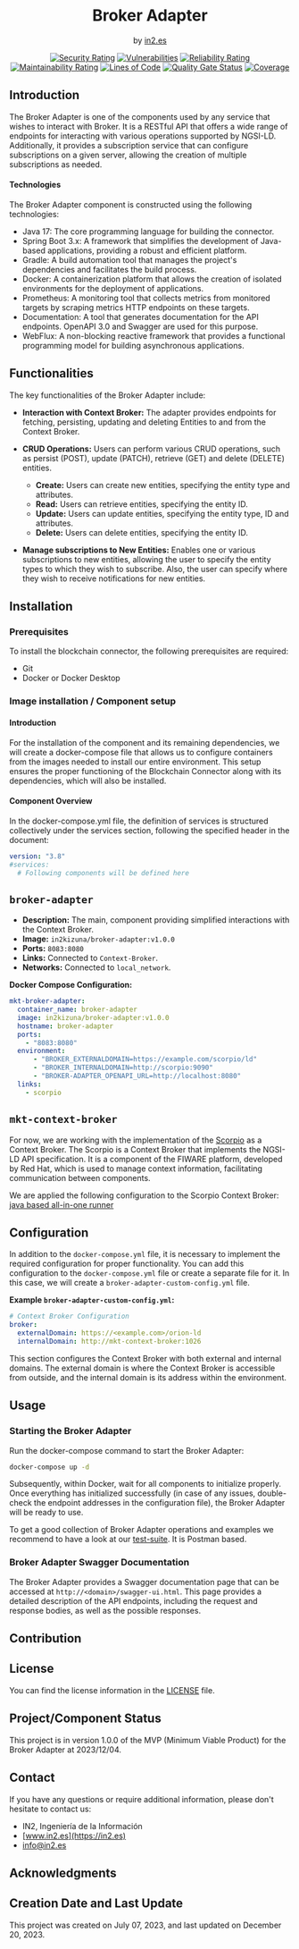 <div style="text-align: center;">

<h1>Broker Adapter</h1>
<span>by </span><a href="https://in2.es">in2.es</a>
<p><p>

[![Security Rating](https://sonarcloud.io/api/project_badges/measure?project=in2workspace_broker-adapter&metric=security_rating)](https://sonarcloud.io/dashboard?id=in2workspace_broker-adapter)
[![Vulnerabilities](https://sonarcloud.io/api/project_badges/measure?project=in2workspace_broker-adapter&metric=vulnerabilities)](https://sonarcloud.io/dashboard?id=in2workspace_broker-adapter)
[![Reliability Rating](https://sonarcloud.io/api/project_badges/measure?project=in2workspace_broker-adapter&metric=reliability_rating)](https://sonarcloud.io/dashboard?id=in2workspace_broker-adapter)
[![Maintainability Rating](https://sonarcloud.io/api/project_badges/measure?project=in2workspace_broker-adapter&metric=sqale_rating)](https://sonarcloud.io/dashboard?id=in2workspace_broker-adapter)
[![Lines of Code](https://sonarcloud.io/api/project_badges/measure?project=in2workspace_broker-adapter&metric=ncloc)](https://sonarcloud.io/dashboard?id=in2workspace_broker-adapter)
[![Quality Gate Status](https://sonarcloud.io/api/project_badges/measure?project=in2workspace_broker-adapter&metric=alert_status)](https://sonarcloud.io/dashboard?id=in2workspace_broker-adapter)
[![Coverage](https://sonarcloud.io/api/project_badges/measure?project=in2workspace_broker-adapter&metric=coverage)](https://sonarcloud.io/summary/new_code?id=in2workspace_broker-adapter)

</div>

## Introduction
The Broker Adapter is one of the components used by any service that wishes to interact with Broker. It is a RESTful API that offers a wide range of endpoints for interacting with various operations supported by NGSI-LD. Additionally, it provides a subscription service that can configure subscriptions on a given server, allowing the creation of multiple subscriptions as needed.

#### Technologies
The Broker Adapter component is constructed using the following technologies:

- Java 17: The core programming language for building the connector.
- Spring Boot 3.x: A framework that simplifies the development of Java-based applications, providing a robust and efficient platform.
- Gradle: A build automation tool that manages the project's dependencies and facilitates the build process.
- Docker: A containerization platform that allows the creation of isolated environments for the deployment of applications.
- Prometheus: A monitoring tool that collects metrics from monitored targets by scraping metrics HTTP endpoints on these targets.
- Documentation: A tool that generates documentation for the API endpoints. OpenAPI 3.0 and Swagger are used for this purpose.
- WebFlux: A non-blocking reactive framework that provides a functional programming model for building asynchronous applications.

## Functionalities
The key functionalities of the Broker Adapter include:

- **Interaction with Context Broker:** The adapter provides endpoints for fetching, persisting, updating and deleting Entities to and from the Context Broker.

- **CRUD Operations:** Users can perform various CRUD operations, such as persist (POST), update (PATCH), retrieve (GET) and delete (DELETE) entities.
  - **Create:** Users can create new entities, specifying the entity type and attributes.
  - **Read:** Users can retrieve entities, specifying the entity ID.
  - **Update:** Users can update entities, specifying the entity type, ID and attributes.
  - **Delete:** Users can delete entities, specifying the entity ID.

- **Manage subscriptions to New Entities:** Enables one or various subscriptions to new entities, allowing the user to specify the entity types to which they wish to subscribe. Also, the user can specify where they wish to receive notifications for new entities.

## Installation

### Prerequisites
To install the blockchain connector, the following prerequisites are required:

- Git
- Docker or Docker Desktop

### Image installation / Component setup

#### Introduction

For the installation of the component and its remaining dependencies, we will create a docker-compose file that allows us to configure containers from the images needed to install our entire environment. This setup ensures the proper functioning of the Blockchain Connector along with its dependencies, which will also be installed.


#### Component Overview

In the docker-compose.yml file, the definition of services is structured collectively under the services section, following the specified header in the document:

```yaml
version: "3.8"
#services:
  # Following components will be defined here
```

## `broker-adapter`
- **Description:** The main, component providing simplified interactions with the Context Broker.
- **Image:** `in2kizuna/broker-adapter:v1.0.0`
- **Ports:** `8083:8080`
- **Links:** Connected to `Context-Broker`.
- **Networks:** Connected to `local_network`.

**Docker Compose Configuration:**
```yaml
mkt-broker-adapter:
  container_name: broker-adapter
  image: in2kizuna/broker-adapter:v1.0.0
  hostname: broker-adapter
  ports:
    - "8083:8080"
  environment:
      - "BROKER_EXTERNALDOMAIN=https://example.com/scorpio/ld"
      - "BROKER_INTERNALDOMAIN=http://scorpio:9090"
      - "BROKER-ADAPTER_OPENAPI_URL=http://localhost:8080"
  links:
    - scorpio
```

## `mkt-context-broker`
For now, we are working with the implementation of the [Scorpio](https://github.com/ScorpioBroker/ScorpioBroker) as a Context Broker. The Scorpio is a Context Broker that implements the NGSI-LD API specification. It is a component of the FIWARE platform, developed by Red Hat, which is used to manage context information, facilitating communication between components.

We are applied the following configuration to the Scorpio Context Broker: [java based all-in-one runner](https://raw.githubusercontent.com/ScorpioBroker/ScorpioBroker/development-quarkus/compose-files/docker-compose-java-aaio-kafka.yml)

## Configuration
In addition to the `docker-compose.yml` file, it is necessary to implement the required configuration for proper functionality. You can add this configuration to the `docker-compose.yml` file or create a separate file for it. In this case, we will create a `broker-adapter-custom-config.yml` file.

**Example `broker-adapter-custom-config.yml`:**

```yaml
# Context Broker Configuration
broker:
  externalDomain: https://<example.com>/orion-ld
  internalDomain: http://mkt-context-broker:1026
```
This section configures the Context Broker with both external and internal domains. The external domain is where the Context Broker is accessible from outside, and the internal domain is its address within the environment.

## Usage

### Starting the Broker Adapter
Run the docker-compose command to start the Broker Adapter:
``` bash
docker-compose up -d
```

Subsequently, within Docker, wait for all components to initialize properly. Once everything has initialized successfully (in case of any issues, double-check the endpoint addresses in the configuration file), the Broker Adapter will be ready to use.

To get a good collection of Broker Adapter operations and examples we recommend to have a look at our [test-suite](config/postman/api-test-suite.json). It is Postman based.

### Broker Adapter Swagger Documentation

The Broker Adapter provides a Swagger documentation page that can be accessed at `http://<domain>/swagger-ui.html`. This page provides a detailed description of the API endpoints, including the request and response bodies, as well as the possible responses.

## Contribution

## License

You can find the license information in the [LICENSE](LICENSE) file.

## Project/Component Status
This project is in version 1.0.0 of the MVP (Minimum Viable Product) for the Broker Adapter at 2023/12/04.

## Contact

If you have any questions or require additional information, please don't hesitate to contact us:

- IN2, Ingeniería de la Información
- [www.in2.es](https://in2.es) 
- [info@in2.es](mailto:info@in2.es)

## Acknowledgments


## Creation Date and Last Update
This project was created on July 07, 2023, and last updated on December 20, 2023.